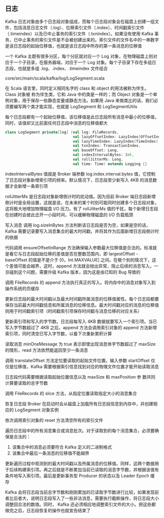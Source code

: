 ## 日志
Kafka 日志对象由多个日志段对象组成，而每个日志段对象会在磁盘上创建一组文件，包括消息日志文件（.log）、位移索引文件（.index）、时间戳索引文件（.timeindex）以及已中止事务的索引文件（.txnindex）。如果没有使用 Kafka 事务，已中止事务的索引文件是不会被创建出来的。索引文件的文件名中的一串数字是该日志段的起始位移值，也就是该日志段中所存的第一条消息的位移值

一个 Kafka 主题有很多分区，每个分区就对应一个 Log 对象，在物理磁盘上则对应于一个子目录，在服务器端，对应于一个 Log 对象。每个子目录下存在多组日志段，也就是多组 .log、.index、.timeindex 文件组合


core/src/main/scala/kafka/log/LogSegment.scala

在 Scala 语言里，同时定义相同名字的 class 和 object 的用法被称为伴生。Class 对象被 称为伴生类，它和 Java 中的类是一样的；而 Object 对象是一个单例对象，用于保存一些静态变量或静态方法。如果用 Java 来做类比的话，我们必须要编写两个类才能实现，也就是 LogSegment 和 LogSegmentUtils

每个日志段都有一个起始位移值，该位移值是此日志段所有消息中最小的位移值，同时，该值却又比前面任何日志段中消息的位移值都大

```scala
class LogSegment private[log] (val log: FileRecords,
                               val lazyOffsetIndex: LazyIndex[OffsetIndex],
                               val lazyTimeIndex: LazyIndex[TimeIndex],
                               val txnIndex: TransactionIndex,
                               val baseOffset: Long,
                               val indexIntervalBytes: Int,
                               val rollJitterMs: Long,
                               val time: Time) extends Logging {}
```
indexIntervalBytes 值就是 Broker 端参数 log.index.interval.bytes 值，它控制了日志段对象新增索引项的频率。默认情况下，日志段至少新写入 4KB 的消息数据才会新增一条索引项

rollJitterMs 是日志段对象新增倒计时的扰动值。因为目前 Broker 端日志段新增倒计时是全局设置，这就是说，在未来的某个时刻可能同时创建多个日志段对象，这将极大地增加物理磁盘 I/O 压力。有了 rollJitterMs 值的干扰，每个新增日志段在创建时会彼此岔开一小段时间，可以缓解物理磁盘的 I/O 负载瓶颈


写入消息
调用 log.sizeInBytes 方法判断该日志段是否为空，如果是空的话， Kafka 需要记录要写入消息集合的最大时间戳，并将其作为后面新增日志段倒计时的依据

代码调用 ensureOffsetInRange 方法确保输入参数最大位移值是合法的。标准就是看它与日志段起始位移的差值是否在整数范围内，即 largestOffset - baseOffset 的值是不是介于 [0，Int.MAXVALUE] 之间。在极个别的情况下，这个差值可能会越界，这时，append 方法就会抛出异常，阻止后续的消息写入。一旦碰到这个问题，需要升级 Kafka 版本，因为这是由已知的 Bug 导致的

调用 FileRecords 的 append 方法执行真正的写入。将内存中的消息对象写入到操作系统的页缓存

更新日志段的最大时间戳以及最大时间戳所属消息的位移值属性。每个日志段都要保存当前最大时间戳信息和所属消息的位移信息。最大时间戳对应的消息的位移值则用于时间戳索引项（时间戳索引项保存时间戳与消息位移的对应关系）

更新索引项和写入的字节数。日志段每写入 4KB 数据就要写入一个索引项。当已写入字节数超过了 4KB 之后，append 方法会调用索引对象的 append 方法新增索引项，同时清空已写入字节数，以备下次重新累积计算


读取消息
minOneMessage 为 true 表示即使出现消息体字节数超过了 maxSize 的情形，read 方法依然能返回至少一条消息

调用 translateOffset 方法定位要读取的起始文件位置。输入参数 startOffset 仅仅是位移值，Kafka 需要根据索引信息找到对应的物理文件位置才能开始读取消息

日志段代码需要根据读取起始位置信息以及 maxSize 和 maxPosition 参 数共同计算要读取的总字节数

调用 FileRecords 的 slice 方法，从指定位置读取指定大小的消息集合


恢复日志段
Broker 在启动时会从磁盘上加载所有日志段信息到内存中，并创建相应的 LogSegment 对象实例

依次调用索引对象的 reset 方法清空所有的索引文件

遍历日志段中的所有消息集合或消息批次。对于读取到的每个消息集合，必须要确保是合法的：
1. 该集合中的消息必须要符合 Kafka 定义的二进制格式
2. 该集合中最后一条消息的位移值不能越界

更新遍历过程中观测到的最大时间戳以及所属消息的位移值。同样，这两个数据用于后续构建索引项。再之后就是不断累加当前已读取的消息字节数，并根据该值有条件地写入索引项。最后是更新事务型 Producer 的状态以及 Leader Epoch 缓存

Kafka 会将日志段当前总字节数和刚刚累加的已读取字节数进行比较，如果发现前者比后者大，说明日志段写入了一些非法消息，需要执行截断操作，将日志段大小调整回合法的数值。同时， Kafka 还必须相应地调整索引文件的大小。把这些都做完之后，日志段恢复的操作也就宣告结束了

